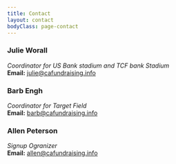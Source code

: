 ```yaml
---
title: Contact
layout: contact
bodyClass: page-contact
---
```


### Julie Worall ###
*Coordinator for US Bank stadium and TCF bank Stadium*   
**Email:** <julie@cafundraising.info>

### Barb Engh ###
*Coordinator for Target Field*   
**Email:** <barb@cafundraising.info>

### Allen Peterson ###
*Signup Ogranizer*   
**Email:** <allen@cafundraising.info>